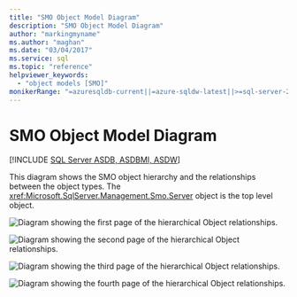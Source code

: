 ```yaml
---
title: "SMO Object Model Diagram"
description: "SMO Object Model Diagram"
author: "markingmyname"
ms.author: "maghan"
ms.date: "03/04/2017"
ms.service: sql
ms.topic: "reference"
helpviewer_keywords:
  - "object models [SMO]"
monikerRange: "=azuresqldb-current||=azure-sqldw-latest||>=sql-server-2016||>=sql-server-linux-2017||=azuresqldb-mi-current"
---
```

# SMO Object Model Diagram
[!INCLUDE [SQL Server ASDB, ASDBMI, ASDW](../../includes/applies-to-version/sql-asdb-asdbmi-asa.md)]

  This diagram shows the SMO object hierarchy and the relationships between the object types. The <xref:Microsoft.SqlServer.Management.Smo.Server> object is the top level object.  
  
 ![Diagram showing the first page of the hierarchical Object relationships.](../../relational-databases/server-management-objects-smo/media/object-diagram.gif "Diagram that shows the hierarchical relationships")  
  
 ![Diagram showing the second page of the hierarchical Object relationships.](../../relational-databases/server-management-objects-smo/media/object-diagram-02.gif "Object model, tree view showing the hierarchy")  
  
 ![Diagram showing the third page of the hierarchical Object relationships.](../../relational-databases/server-management-objects-smo/media/object-diagram-03.gif "Object model, tree view showing the hierarchy")  
  
 ![Diagram showing the fourth page of the hierarchical Object relationships.](../../relational-databases/server-management-objects-smo/media/object-diagram-04.gif "Object model, tree view showing the hierarchy")  
  
  
